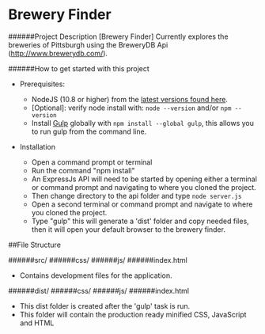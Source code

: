 # Brewery Finder

######Project Description
[Brewery Finder] Currently explores the breweries of Pittsburgh using the BreweryDB Api (http://www.brewerydb.com/).

######How to get started with this project

- Prerequisites:
    - NodeJS (10.8 or higher) from the [latest versions found here](http://nodejs.org/download/).
    - [Optional]: verify node install with: `node --version` and/or `npm --version`
    - Install [Gulp](http://gulpjs.com//) globally with `npm install --global gulp`, this allows you to run gulp from the command line.

- Installation
    - Open a command prompt or terminal
    - Run the command "npm install"
    - An ExpressJs API will need to be started by opening  either a terminal or command prompt and navigating to where you cloned the project.
    - Then change directory to the api folder and type `node server.js`
    - Open a second terminal or command prompt and navigate to where you cloned the project.
    - Type "gulp" this will generate a 'dist' folder and copy needed files, then it will open your default browser to the brewery finder.

##File Structure

######src/
######css/
######js/
######index.html
- Contains development files for the application.

######dist/
######css/
######js/
######index.html
- This dist folder is created after the 'gulp' task is run.
- This folder will contain the production ready minified CSS, JavaScript and HTML